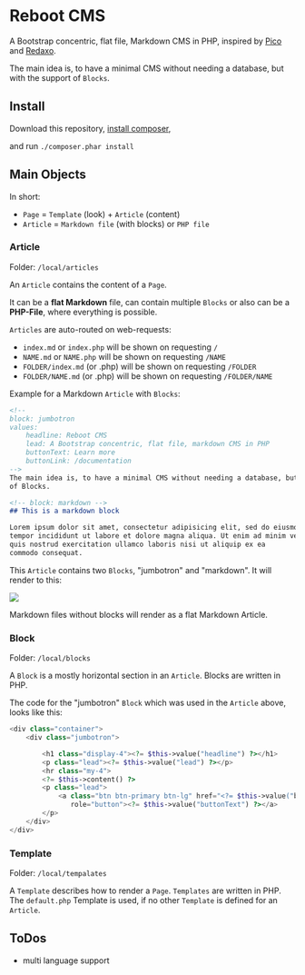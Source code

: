 # Reboot CMS

A Bootstrap concentric, flat file, Markdown CMS in PHP, inspired by [Pico](http://picocms.org) and [Redaxo](https://redaxo.org/).

The main idea is, to have a minimal CMS without needing a database, but with the support
of `Blocks`.

## Install

Download this repository, [install composer](https://getcomposer.org/download/),

and run `./composer.phar install`

## Main Objects

In short:

- `Page` = `Template` (look) + `Article` (content)
- `Article` = `Markdown file` (with blocks) or `PHP file`

### Article

Folder: `/local/articles`

An `Article` contains the content of a `Page`.  

It can be a **flat Markdown** file, can contain multiple `Blocks` or
also can be a **PHP-File**, where everything is possible.

`Articles` are auto-routed on web-requests:

- `index.md` or `index.php` will be shown on requesting `/`
- `NAME.md` or `NAME.php` will be shown on requesting `/NAME`
- `FOLDER/index.md` (or .php) will be shown on requesting `/FOLDER`
- `FOLDER/NAME.md` (or .php) will be shown on requesting `/FOLDER/NAME`

Example for a Markdown `Article` with `Blocks`:

``` markdown
<!-- 
block: jumbotron
values: 
    headline: Reboot CMS
    lead: A Bootstrap concentric, flat file, markdown CMS in PHP
    buttonText: Learn more
    buttonLink: /documentation
-->
The main idea is, to have a minimal CMS without needing a database, but with the support
of Blocks.

<!-- block: markdown -->
## This is a markdown block

Lorem ipsum dolor sit amet, consectetur adipisicing elit, sed do eiusmod 
tempor incididunt ut labore et dolore magna aliqua. Ut enim ad minim veniam, 
quis nostrud exercitation ullamco laboris nisi ut aliquip ex ea 
commodo consequat. 
```
This `Article` contains two `Blocks`, "jumbotron" and "markdown". It will render to
this:

![](https://shaack.com/projekte/assets/img/cms_blocks.png)

Markdown files without blocks will render as a flat Markdown Article.

### Block

Folder: `/local/blocks`

A `Block` is a mostly horizontal section in an `Article`. 
Blocks are written in PHP.

The code for the "jumbotron" `Block` which was used in the `Article` above,
looks like this:
``` php
<div class="container">
    <div class="jumbotron">

        <h1 class="display-4"><?= $this->value("headline") ?></h1>
        <p class="lead"><?= $this->value("lead") ?></p>
        <hr class="my-4">
        <?= $this->content() ?>
        <p class="lead">
            <a class="btn btn-primary btn-lg" href="<?= $this->value("buttonLink") ?>"
               role="button"><?= $this->value("buttonText") ?></a>
        </p>
    </div>
</div>
```

### Template

Folder: `/local/tempalates`

A `Template` describes how to render a `Page`. `Templates` are written in PHP.
The `default.php` Template is used, if no other `Template` is defined for an
`Article`.


## ToDos

- multi language support
